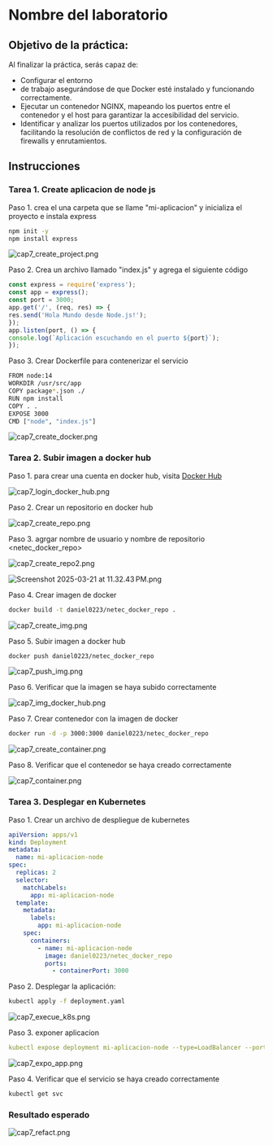 # Nombre del laboratorio 

## Objetivo de la práctica:
Al finalizar la práctica, serás capaz de:
- Configurar el entorno
- de trabajo asegurándose de que Docker esté instalado y funcionando correctamente.
- Ejecutar un contenedor NGINX, mapeando los puertos entre el contenedor y el host para garantizar la accesibilidad del servicio.
- Identificar y analizar los puertos utilizados por los contenedores, facilitando la resolución de conflictos de red y la configuración de firewalls y enrutamientos.

## Instrucciones 

### Tarea 1. Create aplicacion de node js
Paso 1. crea el una carpeta que se llame "mi-aplicacion" y inicializa el proyecto e instala express
```bash
npm init -y
npm install express
```
![cap7_create_project.png](../images/Capitulo%207/cap7_create_project.png)

Paso 2. Crea un archivo llamado "index.js" y agrega el siguiente código
```javascript
const express = require('express');
const app = express();
const port = 3000;
app.get('/', (req, res) => {
res.send('Hola Mundo desde Node.js!');
});
app.listen(port, () => {
console.log(`Aplicación escuchando en el puerto ${port}`);
});
```

Paso 3. Crear Dockerfile para contenerizar el servicio
```bash
FROM node:14
WORKDIR /usr/src/app
COPY package*.json ./
RUN npm install
COPY . .
EXPOSE 3000
CMD ["node", "index.js"]
```
![cap7_create_docker.png](../images/Capitulo%207/cap7_create_docker.png)

### Tarea 2. Subir imagen a docker hub
Paso 1. para crear una cuenta en docker hub, visita [Docker Hub](https://hub.docker.com/)

![cap7_login_docker_hub.png](../images/Capitulo%207/cap7_login_docker_hub.png)


Paso 2. Crear un repositorio en docker hub

![cap7_create_repo.png](../images/Capitulo%207/cap7_create_repo.png)


Paso 3. agrgar nombre de usuario y nombre de repositorio <netec_docker_repo>

![cap7_create_repo2.png](../images/Capitulo%207/cap7_create_repo2.png)

![Screenshot 2025-03-21 at 11.32.43 PM.png](../images/Capitulo%207/Screenshot%202025-03-21%20at%2011.32.43%E2%80%AFPM.png)

Paso 4. Crear imagen de docker
```bash
docker build -t daniel0223/netec_docker_repo .
```
![cap7_create_img.png](../images/Capitulo%207/cap7_create_img.png)

Paso 5. Subir imagen a docker hub
```bash
docker push daniel0223/netec_docker_repo
```

![cap7_push_img.png](../images/Capitulo%207/cap7_push_img.png)

Paso 6. Verificar que la imagen se haya subido correctamente

![cap7_img_docker_hub.png](../images/Capitulo%207/cap7_img_docker_hub.png)

Paso 7. Crear contenedor con la imagen de docker
```bash
docker run -d -p 3000:3000 daniel0223/netec_docker_repo
```
![cap7_create_container.png](../images/Capitulo%207/cap7_create_container.png)

Paso 8. Verificar que el contenedor se haya creado correctamente

![cap7_container.png](../images/Capitulo%207/cap7_container.png)

### Tarea 3. Desplegar en Kubernetes

Paso 1. Crear un archivo de despliegue de kubernetes
```yaml
apiVersion: apps/v1
kind: Deployment
metadata:
  name: mi-aplicacion-node
spec:
  replicas: 2
  selector:
    matchLabels:
      app: mi-aplicacion-node
  template:
    metadata:
      labels:
        app: mi-aplicacion-node
    spec:
      containers:
        - name: mi-aplicacion-node
          image: daniel0223/netec_docker_repo
          ports:
            - containerPort: 3000
```

Paso 2. Desplegar la aplicación:
```bash
kubectl apply -f deployment.yaml
```
![cap7_execue_k8s.png](../images/Capitulo%207/cap7_execue_k8s.png)

Paso 3. exponer aplicacion
```yaml
kubectl expose deployment mi-aplicacion-node --type=LoadBalancer --port=3000
```
![cap7_expo_app.png](../images/Capitulo%207/cap7_expo_app.png)

Paso 4. Verificar que el servicio se haya creado correctamente
```bash
kubectl get svc
```

### Resultado esperado


![cap7_refact.png](../images/Capitulo%207/cap7_refact.png)
